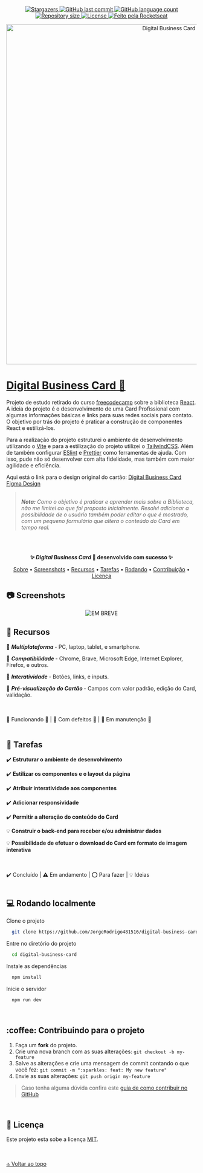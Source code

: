 <p align="center" id="top">
  <a href="https://github.com/JorgeRodrigo481516/digital-business-card/stargazers">
    <img alt="Stargazers" src="https://img.shields.io/github/stars/JorgeRodrigo481516/digital-business-card?style=social">
  </a>
  <a href="https://github.com/JorgeRodrigo481516/digital-business-card/commits/main">
    <img alt="GitHub last commit" src="https://img.shields.io/github/last-commit/JorgeRodrigo481516/digital-business-card">
  </a>
  <a href="#">
    <img alt="GitHub language count" src="https://img.shields.io/github/languages/count/JorgeRodrigo481516/digital-business-card?color=3F71FF">
  </a>
  <a href="#">
    <img alt="Repository size" src="https://img.shields.io/github/repo-size/JorgeRodrigo481516/digital-business-card">
  </a>
  <a href="./LICENSE.md">
    <img alt="License" src="https://img.shields.io/badge/license-MIT-blue">
  </a>
  <a href="https://www.linkedin.com/in/jorge-rodrigo-rosario-de-almeida">
    <img alt="Feito pela Rocketseat" src="https://img.shields.io/badge/feito%20por-Jorge%20Rodrigo-1F51FF">
  </a>
</p>


<p align="center">
  <img width="900px" src="https://user-images.githubusercontent.com/79382459/201494347-27b393ad-b560-44d1-892e-43fe4243cbb3.png" alt="Digital Business Card website"
</p>

<h1 id="sobre"> 
  <a href="https://jorgerodrigo481516.github.io/digital-business-card/"> 
    Digital Business Card 🔗 
  </a>
</h1>

Projeto de estudo retirado do curso [freecodecamp](https://www.youtube.com/watch?v=bMknfKXIFA8) sobre a biblioteca [React](https://reactjs.org/). A ideia do projeto é o desenvolvimento de uma Card Profissional com algumas informações básicas e links para suas redes sociais para contato. O objetivo por trás do projeto é praticar a construção de componentes React e estilizá-los.

Para a realização do projeto estruturei o ambiente de desenvolvimento utilizando o [Vite](https://vitejs.dev/) e para a estilização do projeto utilizei o [TailwindCSS](https://tailwindcss.com/). Além de também configurar [ESlint](https://eslint.org/) e [Prettier](https://prettier.io/) como ferramentas de ajuda. Com isso, pude não só desenvolver com alta fidelidade, mas também com maior agilidade e eficiência.

Aqui está o link para o design original do cartão: [Digital Business Card Figma Design](https://www.figma.com/file/4ctPLUvIn5b5Ep6YPOZWWd/Digital-Business-Card)

> <em><br>
    <strong>Nota:</strong> Como o objetivo é praticar e aprender mais sobre a Biblioteca, não me limitei ao que foi proposto inicialmente. Resolvi adicionar a possibilidade de o usuário também poder editar o que é mostrado, com um pequeno formulário que altera o conteúdo do Card em tempo real.
  </em>


<br> <br>
<p align="center" color="green">
  <strong> ✨ <em>Digital Business Card</em> 💙 desenvolvido com sucesso  ✨ </strong>
</p>


<p align="center">
 <a href="#sobre">Sobre</a> •
 <a href="#screenshots">Screenshots</a> •
 <a href="#recursos">Recursos</a> • 
 <a href="#tarefas">Tarefas</a> • 
 <a href="#instalacao">Rodando</a> • 
 <a href="#contribuicao">Contribuição</a> • 
 <a href="#licenca">Licença</a>
</p>


<h2 id="screenshots"> 📷 Screenshots </h2>

<p align="center">
  <img src="https://user-images.githubusercontent.com/79382459/165197949-467ba82c-133f-4539-b4c2-fa75d7927d54.png" alt="EM BREVE"
</p>
	
<br>
<h2 id="recursos"> 🧰 Recursos </h2>

🔷 <strong><em> Multiplataforma </em></strong> - PC, laptop, tablet, e smartphone.

🔷 <strong><em> Compatibilidade </em></strong> - Chrome, Brave, Microsoft Edge, Internet Explorer, Firefox, e outros.

🔷 <strong><em> Interatividade </em></strong> - Botões, links, e inputs.

🔷 <strong><em> Pré-visualização do Cartão </em></strong> - Campos com valor padrão, edição do Card, validação.


<br>
<br>
🔷 Funcionando 🔹  |  🔶 Com defeitos 🔸  |  🔺 Em manutenção 🔺
	
<br>
<br>
<h2 id="tarefas"> 📑 Tarefas </h2>

✔️ <strong> Estruturar o ambiente de desenvolvimento </strong>

✔️ <strong> Estilizar os componentes e o layout da página </strong>

✔️ <strong> Atribuir interatividade aos componentes </strong>

✔️ <strong> Adicionar responsividade </strong>

✔️ <strong> Permitir a alteração do conteúdo do Card </strong>

💡 <strong> Construir o back-end para receber e/ou administrar dados </strong>

💡 <strong> Possibilidade de efetuar o download do Card em formato de imagem interativa</strong>

<br>
<br>
✔️ Concluído  |  ⚠️ Em andamento  |  ⭕ Para fazer  |  💡 Ideias

<br>
<br>
<h2 id="instalacao"> 💻 Rodando localmente </h2>

Clone o projeto

```bash
  git clone https://github.com/JorgeRodrigo481516/digital-business-card.git
```

Entre no diretório do projeto

```bash
  cd digital-business-card
```

Instale as dependências

```bash
  npm install
```

Inicie o servidor

```bash
  npm run dev
```


<br>
<h2 id="contribuicao"> :coffee: Contribuindo para o projeto </h2>

1. Faça um **fork** do projeto.
2. Crie uma nova branch com as suas alterações: `git checkout -b my-feature`
3. Salve as alterações e crie uma mensagem de commit contando o que você fez: `git commit -m ":sparkles: feat: My new feature"`
4. Envie as suas alterações: `git push origin my-feature`
> Caso tenha alguma dúvida confira este [guia de como contribuir no GitHub](https://www.dataschool.io/how-to-contribute-on-github/)


<br>
<h2 id="licenca"> 📝 Licença </h2>

Este projeto esta sobe a licença [MIT](./LICENSE.md).

<br><br>[🔝 Voltar ao topo](#top) <br>
